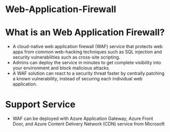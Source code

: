 # Web-Application-Firewall

# What is an Web Application Firewall?
- A cloud-native web application firewall (WAF) service that protects web apps from common web-hacking techniques such as SQL injection and security vulnerabilities such as cross-site scripting. 
- Admins can deploy the service in minutes to get complete visibility into your environment and block malicious attacks.
- A WAF solution can react to a security threat faster by centrally patching a known vulnerability, instead of securing each individual web application.


# Support Service
- WAF can be deployed with Azure Application Gateway, Azure Front Door, and Azure Content Delivery Network (CDN) service from Microsoft
